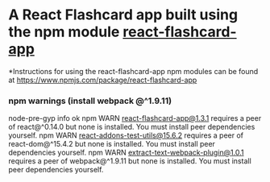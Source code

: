 A React Flashcard app built using the npm module [react-flashcard-app](https://www.npmjs.com/package/react-flashcard-app)
=================================
*Instructions for using the react-flashcard-app npm modules can be found at
https://www.npmjs.com/package/react-flashcard-app

### npm warnings (install webpack @^1.9.11)



node-pre-gyp info ok
npm WARN react-flashcard-app@1.3.1 requires a peer of react@^0.14.0 but none is installed. You must install peer dependencies yourself.
npm WARN react-addons-test-utils@15.6.2 requires a peer of react-dom@^15.4.2 but none is installed. You must install peer dependencies yourself.
npm WARN extract-text-webpack-plugin@1.0.1 requires a peer of webpack@^1.9.11 but none is installed. You must install peer dependencies yourself.
